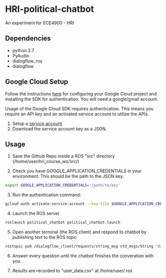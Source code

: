 # HRI-political-chatbot

An experiment for ECE4900 - HRI

## Dependencies
- python 2.7
- PyAudio
- dialogflow_ros
- dialogflow

## Google Cloud Setup
Follow the instructions [here](https://cloud.google.com/speech/docs/quickstart) for configuring your Google Cloud project and installing the SDK for authentication. You will need a google/gmail account.

Usage of the Google Cloud SDK requires authentication. This means you require an API key and an activated service account to utilize the APIs.
 1. Setup a [service account](https://cloud.google.com/docs/authentication/getting-started)
 2. Download the service account key as a JSON.

## Usage
 1. Save the Github Repo inside a ROS "src" directory (/home/user/hri_course_ws/src/)

 2. Check you have GOOGLE_APPLICATION_CREDENTIALS in your environment. This should be the path to the JSON key.
```bash
export GOOGLE_APPLICATION_CREDENTIALS='/path/to/key'
```
 3. Run the authentication command:
```bash
gcloud auth activate-service-account --key-file $GOOGLE_APPLICATION_CREDENTIALS
```
 4. Launch the ROS server
```bash
roslaunch political_chatbot political_chatbot.launch
```
 5. Open another terminal (the ROS client) and respond to chatbot by publishing text to the ROS topic
```bash
rostopic pub /dialogflow_client/requests/string_msg std_msgs/String "data:'{YOUR ANSWER HERE}'"
```
 6. Answer every question until the chatbot finishes the converation with you.

 7. Results are recorded to "user_data.csv" at /home/user/.ros
